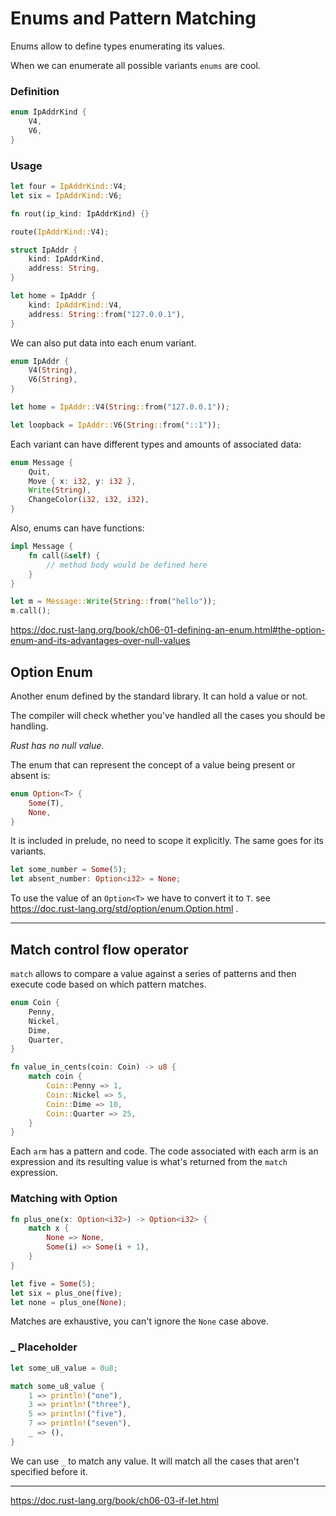 # Enums and Pattern Matching

Enums allow to define types enumerating its values.

When we can enumerate all possible variants `enums` are cool.

### Definition

```rust
enum IpAddrKind {
    V4,
    V6,
}
```

### Usage

```rust
let four = IpAddrKind::V4;
let six = IpAddrKind::V6;

fn rout(ip_kind: IpAddrKind) {}

route(IpAddrKind::V4);

struct IpAddr {
    kind: IpAddrKind,
    address: String,
}

let home = IpAddr {
    kind: IpAddrKind::V4,
    address: String::from("127.0.0.1"),
}
```

We can also put data into each enum variant.

```rust
enum IpAddr {
    V4(String),
    V6(String),
}

let home = IpAddr::V4(String::from("127.0.0.1"));

let loopback = IpAddr::V6(String::from("::1"));
```

Each variant can have different types and amounts of associated data:

```rust
enum Message {
    Quit,
    Move { x: i32, y: i32 },
    Write(String),
    ChangeColor(i32, i32, i32),
}
```

Also, enums can have functions:

```rust
impl Message {
    fn call(&self) {
        // method body would be defined here
    }
}

let m = Message::Write(String::from("hello"));
m.call();
```

https://doc.rust-lang.org/book/ch06-01-defining-an-enum.html#the-option-enum-and-its-advantages-over-null-values

## Option Enum

Another enum defined by the standard library. It can hold a value or not.

The compiler will check whether you've handled all the cases you should be handling.

_Rust has no null value._

The enum that can represent the concept of a value being present or absent is:

```rust
enum Option<T> {
    Some(T),
    None,
}
```

It is included in prelude, no need to scope it explicitly. The same goes for its variants.

```rust
let some_number = Some(5);
let absent_number: Option<i32> = None;
```

To use the value of an `Option<T>` we have to convert it to `T`. see https://doc.rust-lang.org/std/option/enum.Option.html .

---

## Match control flow operator

`match` allows to compare a value against a series of patterns and then execute code based on which pattern matches.

```rust
enum Coin {
    Penny,
    Nickel,
    Dime,
    Quarter,
}

fn value_in_cents(coin: Coin) -> u8 {
    match coin {
        Coin::Penny => 1,
        Coin::Nickel => 5,
        Coin::Dime => 10,
        Coin::Quarter => 25,
    }
}
```

Each `arm` has a pattern and code. The code associated with each arm is an expression and its resulting value is what's returned from the `match` expression.

### Matching with Option<T>

```rust
fn plus_one(x: Option<i32>) -> Option<i32> {
    match x {
        None => None,
        Some(i) => Some(i + 1),
    }
}

let five = Some(5);
let six = plus_one(five);
let none = plus_one(None);
```

Matches are exhaustive, you can't ignore the `None` case above.

### _ Placeholder

```rust
let some_u8_value = 0u8;

match some_u8_value {
    1 => println!("one"),
    3 => println!("three"),
    5 => println!("five"),
    7 => println!("seven"),
    _ => (),
}
```

We can use `_` to match any value. It will match all the cases that aren't specified before it.

---

https://doc.rust-lang.org/book/ch06-03-if-let.html
